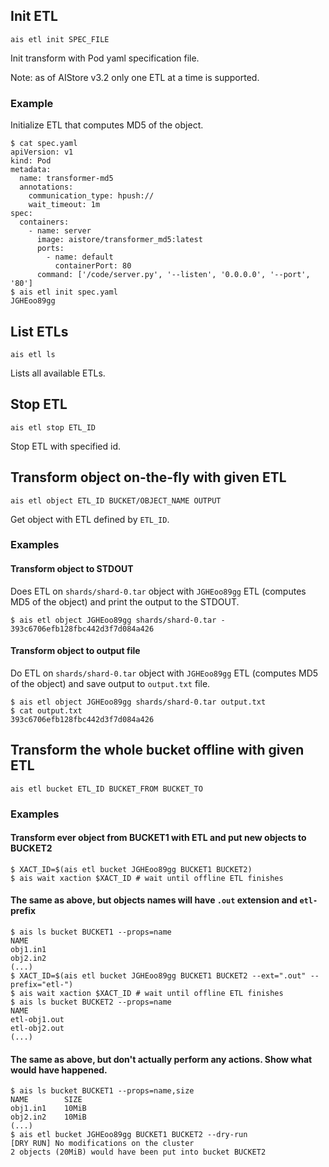## Init ETL

`ais etl init SPEC_FILE`

Init transform with Pod yaml specification file.

Note: as of AIStore v3.2 only one ETL at a time is supported.

### Example

Initialize ETL that computes MD5 of the object.

```console
$ cat spec.yaml
apiVersion: v1
kind: Pod
metadata:
  name: transformer-md5
  annotations:
    communication_type: hpush://
    wait_timeout: 1m
spec:
  containers:
    - name: server
      image: aistore/transformer_md5:latest
      ports:
        - name: default
          containerPort: 80
      command: ['/code/server.py', '--listen', '0.0.0.0', '--port', '80']
$ ais etl init spec.yaml
JGHEoo89gg
```

## List ETLs

`ais etl ls`

Lists all available ETLs.

## Stop ETL

`ais etl stop ETL_ID`

Stop ETL with specified id.

## Transform object on-the-fly with given ETL

`ais etl object ETL_ID BUCKET/OBJECT_NAME OUTPUT`

Get object with ETL defined by `ETL_ID`.

### Examples

#### Transform object to STDOUT

Does ETL on `shards/shard-0.tar` object with `JGHEoo89gg` ETL (computes MD5 of the object) and print the output to the STDOUT.

```console
$ ais etl object JGHEoo89gg shards/shard-0.tar -
393c6706efb128fbc442d3f7d084a426
```

#### Transform object to output file

Do ETL on `shards/shard-0.tar` object with `JGHEoo89gg` ETL (computes MD5 of the object) and save output to `output.txt` file.

```console
$ ais etl object JGHEoo89gg shards/shard-0.tar output.txt
$ cat output.txt
393c6706efb128fbc442d3f7d084a426
```

## Transform the whole bucket offline with given ETL

`ais etl bucket ETL_ID BUCKET_FROM BUCKET_TO`

### Examples

#### Transform ever object from BUCKET1 with ETL and put new objects to BUCKET2

```console
$ XACT_ID=$(ais etl bucket JGHEoo89gg BUCKET1 BUCKET2)
$ ais wait xaction $XACT_ID # wait until offline ETL finishes
```

#### The same as above, but objects names will have `.out` extension and `etl-` prefix

```console
$ ais ls bucket BUCKET1 --props=name
NAME
obj1.in1
obj2.in2
(...)
$ XACT_ID=$(ais etl bucket JGHEoo89gg BUCKET1 BUCKET2 --ext=".out" --prefix="etl-")
$ ais wait xaction $XACT_ID # wait until offline ETL finishes
$ ais ls bucket BUCKET2 --props=name
NAME
etl-obj1.out
etl-obj2.out
(...)
```

#### The same as above, but don't actually perform any actions. Show what would have happened.

```console
$ ais ls bucket BUCKET1 --props=name,size
NAME        SIZE
obj1.in1    10MiB
obj2.in2    10MiB
(...)
$ ais etl bucket JGHEoo89gg BUCKET1 BUCKET2 --dry-run
[DRY RUN] No modifications on the cluster
2 objects (20MiB) would have been put into bucket BUCKET2
```




